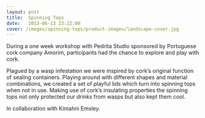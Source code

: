 ```yaml
---
layout: post
title:  Spinning Tops
date:   2013-06-13 23:22:00
cover: /images/spinning-tops/product-images/landscape-cover.jpg
---
```



During a one week workshop
with Pedrita Studio sponsored
by Portuguese cork company
Amorim, participants had the
chance to explore and play with
cork.

Plagued by a wasp infestation we
were inspired by cork’s original
function of sealing containers.
Playing around with different
shapes and material combinations,
we created a set of playful lids
which turn into spinning tops when
not in use. Making use of cork’s
insulating properties the spinning
tops not only protected our drinks
from wasps but also kept them
cool.

In collaboration with Kimahni
Emsley.
